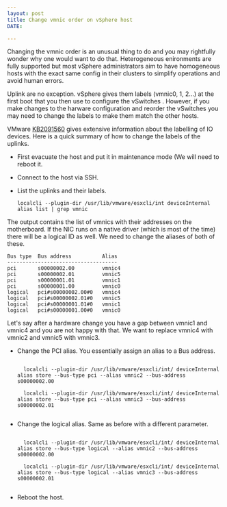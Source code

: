 ```yaml
---
layout: post
title: Change vmnic order on vSphere host
DATE: 

---
```

Changing the vmnic order is an unusual thing to do and you may rightfully wonder why one would want to do that. Heterogeneous enironments are fully supported but most vSphere administrators aim to have homogeneous hosts with the exact same config in their clusters to simplify operations and avoid human errors.

Uplink are no exception. vSphere gives them labels (vmnic0, 1, 2...) at the first boot that you then use to configure the vSwitches . However, if you make changes to the harware configuration and reorder the vSwitches you may need to change the labels to make them match the other hosts.

VMware [KB2091560](https://kb.vmware.com/s/article/2091560) gives extensive information about the labelling of IO devices. Here is a quick summary of how to change the labels of the uplinks.

* First evacuate the host and put it in maintenance mode (We will need to reboot it.
* Connect to the host via SSH.
* List the uplinks and their labels.

    <code>localcli --plugin-dir /usr/lib/vmware/esxcli/int deviceInternal alias list | grep vmnic</code>

The output contains the list of vmnics with their addresses on the motherboard. If the NIC runs on a native driver (which is most of the time) there will be a logical ID as well. We need to change the aliases of both of these.

    Bus type  Bus address          Alias
    ------------------------------------
    pci       s00000002.00         vmnic4
    pci       s00000002.01         vmnic5
    pci       s00000001.01         vmnic1
    pci       s00000001.00         vmnic0
    logical   pci#s00000002.00#0   vmnic4
    logical   pci#s00000002.01#0   vmnic5
    logical   pci#s00000001.01#0   vmnic1
    logical   pci#s00000001.00#0   vmnic0

Let's say after a hardware change you have a gap between vmnic1 and vmnic4 and you are not happy with that. We want to replace vmnic4 with vmnic2 and vmnic5 with vmnic3.

* Change the PCI alias. You essentially assign an alias to a Bus address.

    <code>
    localcli --plugin-dir /usr/lib/vmware/esxcli/int/ deviceInternal alias store --bus-type pci --alias vmnic2 --bus-address s00000002.00
    </code>
    
    <code>
    localcli --plugin-dir /usr/lib/vmware/esxcli/int/ deviceInternal alias store --bus-type pci --alias vmnic3 --bus-address s00000002.01
    </code>

* Change the logical alias. Same as before with a different parameter.

    <code>
    localcli --plugin-dir /usr/lib/vmware/esxcli/int/ deviceInternal alias store --bus-type logical --alias vmnic2 --bus-address s00000002.00
    </code>
    
    <code>
    localcli --plugin-dir /usr/lib/vmware/esxcli/int/ deviceInternal alias store --bus-type logical --alias vmnic3 --bus-address s00000002.01
    </code>

* Reboot the host.